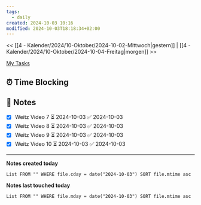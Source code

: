 ```yaml
---
tags:
  - daily
created: 2024-10-03 10:16
modified: 2024-10-03T18:18:34+02:00
---
```

 << [[4 - Kalender/2024/10-Oktober/2024-10-02-Mittwoch|gestern]] | [[4 - Kalender/2024/10-Oktober/2024-10-04-Freitag|morgen]] >>

 [My Tasks](https://calendar.google.com/calendar/u/0/r/tasks)
## ⏰ Time Blocking
## 📝 Notes
- [x] Weitz Video 7 ⏳ 2024-10-03 ✅ 2024-10-03
- [x] Weitz Video 8 ⏳ 2024-10-03 ✅ 2024-10-03
- [x] Weitz Video 9 ⏳ 2024-10-03 ✅ 2024-10-03
- [x] Weitz Video 10 ⏳ 2024-10-03 ✅ 2024-10-03

---

**Notes created today**
```dataview
List FROM "" WHERE file.cday = date("2024-10-03") SORT file.mtime asc
```

 **Notes last touched today**
 
```dataview
List FROM "" WHERE file.mday = date("2024-10-03") SORT file.mtime asc
```